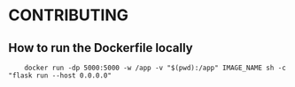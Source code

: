 # CONTRIBUTING

## How to run the Dockerfile locally

```
    docker run -dp 5000:5000 -w /app -v "$(pwd):/app" IMAGE_NAME sh -c "flask run --host 0.0.0.0"
```